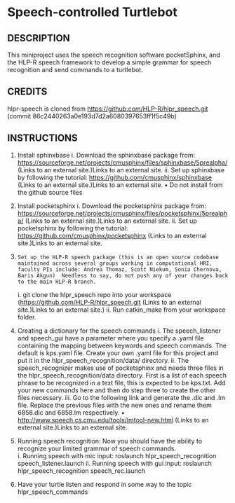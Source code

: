 # Speech-controlled Turtlebot

## DESCRIPTION
This miniproject uses the speech recognition software pocketSphinx, and the 
HLP-R speech framework to develop a simple grammar for speech recognition 
and send commands to a turtlebot.

## CREDITS
hlpr-speech is cloned from https://github.com/HLP-R/hlpr_speech.git
(commit 86c2440263a0e193d7d2a6080397653ff1f5c49b)

## INSTRUCTIONS
1.    Install sphinxbase
    i.    Download the sphinxbase package from: https://sourceforge.net/projects/cmusphinx/files/sphinxbase/5prealpha/ (Links to an external site.)Links to an external site.
    ii.    Set up sphinxbase by following the tutorial: https://github.com/cmusphinx/sphinxbase (Links to an external site.)Links to an external site.
    ▪    Do not install from the github source files

2.    Install pocketsphinx
    i.    Download the pocketsphinx package from: https://sourceforge.net/projects/cmusphinx/files/pocketsphinx/5prealpha/ (Links to an external site.)Links to an external site.
    ii.    Set up pocketsphinx by following the tutorial: https://github.com/cmusphinx/pocketsphinx (Links to an external site.)Links to an external site.

3.     Set up the HLP-R speech package (this is an open source codebase maintained across several groups working in computational HRI, faculty PIs include: Andrea Thomaz, Scott Niekum, Sonia Chernova, Baris Akgun)  Needless to say, do not push any of your changes back to the main HLP-R branch.
    i.    git clone the hlpr_speech repo into your workspace (https://github.com/HLP-R/hlpr_speech.git (Links to an external site.)Links to an external site.) 
    ii.    Run catkin_make from your workspace folder.   

4.    Creating a dictionary for the speech commands
    i.    The speech_listener and speech_gui have a parameter where you specify a .yaml file containing the mapping between keywords and speech commands. The default is kps.yaml file.  Create your own .yaml file for this project and put it in the hlpr_speech_recognition/data/ directory.
    ii.    The speech_recognizer makes use of pocketsphinx and needs three files in the hlpr_speech_recognition/data directory. First is a list of each speech phrase to be recognized in a text file, this is expected to be kps.txt.  Add your new commands here and then do step three to create the other files necessary.
    iii.    Go to the following link and generate the .dic and .lm file. Replace the previous files with the new ones and rename them 6858.dic and 6858.lm respectively.
    ▪    http://www.speech.cs.cmu.edu/tools/lmtool-new.html (Links to an external site.)Links to an external site.

5.    Running speech recognition: Now you should have the ability to recognize your limited grammar of speech commands.  
    i.    Running speech with mic input: roslaunch hlpr_speech_recognition speech_listener.launch
    ii.    Running speech with gui input: roslaunch hlpr_speech_recognition speech_rec.launch     

6.    Have your turtle listen and respond in some way to the topic hlpr_speech_commands

